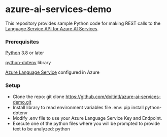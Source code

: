 # azure-ai-services-demo

This repository provides sample Python code for making REST calls to the [Language Service API for Azure AI Services](https://learn.microsoft.com/en-us/azure/ai-services/language-service/).

### Prerequisites

[Python](https://www.python.org/) 3.8 or later

[python-dotenv](https://pypi.org/project/python-dotenv/) library

[Azure Language Service](https://learn.microsoft.com/en-us/azure/ai-services/language-service/language-detection/quickstart?tabs=macos&pivots=programming-language-python) configured in Azure

### Setup

- Clone the repo:  git clone https://github.com/doitintl/azure-ai-services-demo.git
- Install library to read environment variables file .env:  pip install python-dotenv
- Modify .env file to use your Azure Language Service Key and Endpoint.
- Execute one of the python files where you will be prompted to provide text to be analyzed:  python <filename>
